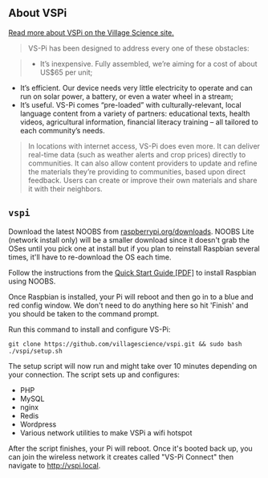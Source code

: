 ## About VSPi ##


[Read more about VSPi on the Village Science site.](http://villagescience.org/vs-pi/)

> VS-Pi has been designed to address every one of these obstacles:

> * It’s inexpensive. Fully assembled, we’re aiming for a cost of about US$65 per unit;
* It’s efficient. Our device needs very little electricity to operate and can run on solar power, a battery, or even a water wheel in a stream;
* It’s useful. VS-Pi comes “pre-loaded” with culturally-relevant, local language content from a variety of partners: educational texts, health videos, agricultural information, financial literacy training – all tailored to each community’s needs.

> In locations with internet access, VS-Pi does even more. It can deliver real-time data (such as weather alerts and crop prices) directly to communities. It can also allow content providers to update and refine the materials they’re providing to communities, based upon direct feedback. Users can create or improve their own materials and share it with their neighbors.

## `vspi` ##

Download the latest NOOBS from [raspberrypi.org/downloads](http://www.raspberrypi.org/downloads). NOOBS Lite (network install only) will be a smaller download since it doesn't grab the OSes until you pick one at install but if you plan to reinstall Raspbian several times, it'll have to re-download the OS each time.

Follow the instructions from the [Quick Start Guide [PDF]](http://www.raspberrypi.org/wp-content/uploads/2012/04/quick-start-guide-v2_1.pdf) to install Raspbian using NOOBS.

Once Raspbian is installed, your Pi will reboot and then go in to a blue and red config window. We don't need to do anything here so hit 'Finish' and you should be taken to the command prompt.

Run this command to install and configure VS-Pi:

    git clone https://github.com/villagescience/vspi.git && sudo bash ./vspi/setup.sh

The setup script will now run and might take over 10 minutes depending on your connection. The script sets up and configures:

* PHP
* MySQL
* nginx
* Redis
* Wordpress
* Various network utilities to make VSPi a wifi hotspot

After the script finishes, your Pi will reboot. Once it's booted back up, you can join the wireless network it creates called "VS-Pi Connect" then navigate to http://vspi.local.
